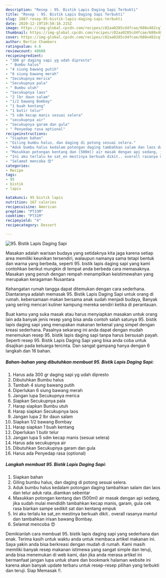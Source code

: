 ```yaml
---
description: "Resep : 95. Bistik Lapis Daging Sapi Terbukti"
title: "Resep : 95. Bistik Lapis Daging Sapi Terbukti"
slug: 1087-resep-95-bistik-lapis-daging-sapi-terbukti
date: 2020-12-19T19:50:16.215Z
image: https://img-global.cpcdn.com/recipes/c02aa0285cd4fcae/680x482cq70/95-bistik-lapis-daging-sapi-foto-resep-utama.jpg
thumbnail: https://img-global.cpcdn.com/recipes/c02aa0285cd4fcae/680x482cq70/95-bistik-lapis-daging-sapi-foto-resep-utama.jpg
cover: https://img-global.cpcdn.com/recipes/c02aa0285cd4fcae/680x482cq70/95-bistik-lapis-daging-sapi-foto-resep-utama.jpg
author: Bertie Chambers
ratingvalue: 4.6
reviewcount: 48608
recipeingredient:
- "300 gr daging sapi yg udah dipresto"
- " Bumbu halus"
- "4 siung bawang putih"
- "6 siung bawang merah"
- "Secukupnya merica"
- "Secukupnya pala"
- " Bumbu utuh"
- "Secukupnya laos"
- "2 lbr daun salam"
- "1/2 bawang Bombay"
- "1 buah kentang"
- "1 butir telur"
- "5 sdm kecap manis sesuai selera"
- "secukupnya air"
- "Secukupnya garam dan gula"
- " Penyedap rasa optional"
recipeinstructions:
- "Siapkan bahan"
- "Giling bumbu halus, dan daging di potong sesuai selera."
- "Aduk bumbu halus kedalam potongan daging tambahkan salam dan laos dan telur aduk rata..diamkan sebentar"
- "Masukkan potongan kentang dan (500ml) air masak dengan api sedang, jika sudah mulai mendidih tambahkan kecap manis, garam, gula cek rasa biarkan sampe sedikit sat dan kentang empuk"
- "Ini aku terlalu ke sat_en mestinya berkuah dikit.. overall rasanya mantul dan tambahkan irisan bawang Bombay."
- "Selamat mencoba 😍"
categories:
- Recipe
tags:
- 95
- bistik
- lapis

katakunci: 95 bistik lapis 
nutrition: 167 calories
recipecuisine: American
preptime: "PT33M"
cooktime: "PT31M"
recipeyield: "4"
recipecategory: Dessert

---
```



![95. Bistik Lapis Daging Sapi](https://img-global.cpcdn.com/recipes/c02aa0285cd4fcae/680x482cq70/95-bistik-lapis-daging-sapi-foto-resep-utama.jpg)

Masakan adalah warisan budaya yang setidaknya kita jaga karena setiap area memiliki keunikan tersendiri, walaupun namanya sama tetapi bentuk dan warna yang berbeda, seperti 95. bistik lapis daging sapi yang kami contohkan berikut mungkin di tempat anda berbeda cara memasaknya. Masakan yang penuh dengan rempah menampilkan keistimewahan yang merupakan keragaman Nusantara



Kehangatan rumah tangga dapat ditemukan dengan cara sederhana. Diantaranya adalah memasak 95. Bistik Lapis Daging Sapi untuk orang di rumah. kebersamaan makan bersama anak sudah menjadi budaya, Banyak yang sering mencari kuliner kampung mereka sendiri ketika di perantauan.

Buat kamu yang suka masak atau harus menyiapkan masakan untuk orang lain ada banyak jenis resep yang bisa anda contoh salah satunya 95. bistik lapis daging sapi yang merupakan makanan terkenal yang simpel dengan kreasi sederhana. Pasalnya sekarang ini anda dapat dengan mudah menemukan resep 95. bistik lapis daging sapi tanpa harus bersusah payah.
Seperti resep 95. Bistik Lapis Daging Sapi yang bisa anda coba untuk disajikan pada keluarga tercinta. Dan sangat gampang hanya dengan 6 langkah dan 16 bahan.


<!--inarticleads1-->

##### Bahan-bahan yang dibutuhkan membuat 95. Bistik Lapis Daging Sapi:

1. Harus ada 300 gr daging sapi yg udah dipresto
1. Dibutuhkan  Bumbu halus
1. Tambah 4 siung bawang putih
1. Diperlukan 6 siung bawang merah
1. Jangan lupa Secukupnya merica
1. Siapkan Secukupnya pala
1. Harap siapkan  Bumbu utuh
1. Harap siapkan Secukupnya laos
1. Jangan lupa 2 lbr daun salam
1. Siapkan 1/2 bawang Bombay
1. Harap siapkan 1 buah kentang
1. Diperlukan 1 butir telur
1. Jangan lupa 5 sdm kecap manis (sesuai selera)
1. Harus ada secukupnya air
1. Dibutuhkan Secukupnya garam dan gula
1. Harus ada  Penyedap rasa (optional)




<!--inarticleads2-->

##### Langkah membuat  95. Bistik Lapis Daging Sapi:

1. Siapkan bahan
1. Giling bumbu halus, dan daging di potong sesuai selera.
1. Aduk bumbu halus kedalam potongan daging tambahkan salam dan laos dan telur aduk rata..diamkan sebentar
1. Masukkan potongan kentang dan (500ml) air masak dengan api sedang, jika sudah mulai mendidih tambahkan kecap manis, garam, gula cek rasa biarkan sampe sedikit sat dan kentang empuk
1. Ini aku terlalu ke sat_en mestinya berkuah dikit.. overall rasanya mantul dan tambahkan irisan bawang Bombay.
1. Selamat mencoba 😍




Demikianlah cara membuat 95. bistik lapis daging sapi yang sederhana dan enak. Terima kasih untuk waktu anda untuk membaca artikel makanan ini. Saya yakin anda bisa berkreasi dengan mudah di rumah. Kami masih memiliki banyak resep makanan istimewa yang sangat simple dan teruji, anda bisa menemukan di web kami, dan jika anda merasa artikel ini bermanfaat jangan lupa untuk share dan bookmark halaman website ini karena akan banyak update terbaru untuk resep-resep pilihan yang terbukti dan teruji. Siap Memasak !!. 
